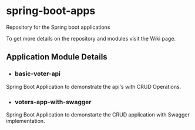 # spring-boot-apps
Repository for the Spring boot applications

  To get more details on the repository and modules visit the Wiki page.

## Application Module Details 


* ### basic-voter-api
Spring Boot Application to demonstrate the api's with CRUD Operations.

* ### voters-app-with-swagger
Spring Boot Application to demonstarte the CRUD application with Swagger implementation.

